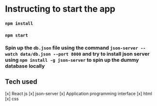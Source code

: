 # Instructing to start the app

### `npm install`

### `npm start`

### Spin up the `db.json` file using the command `json-server --watch data/db.json --port 8000` and try to install json server using `npm install -g json-server` to spin up the dummy database locally

## Tech used

[x] React js
[x] json-server
[x] Application programming interface
[x] html
[x] css
